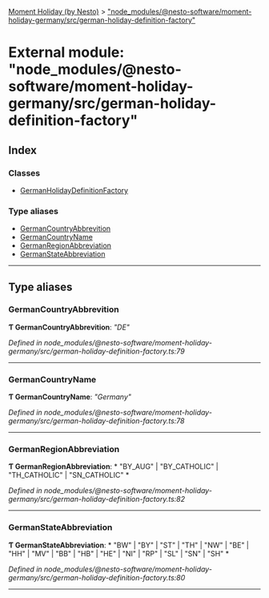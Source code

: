 [Moment Holiday (by Nesto)](../README.md) > ["node_modules/@nesto-software/moment-holiday-germany/src/german-holiday-definition-factory"](../modules/_node_modules__nesto_software_moment_holiday_germany_src_german_holiday_definition_factory_.md)

# External module: "node_modules/@nesto-software/moment-holiday-germany/src/german-holiday-definition-factory"

## Index

### Classes

* [GermanHolidayDefinitionFactory](../classes/_node_modules__nesto_software_moment_holiday_germany_src_german_holiday_definition_factory_.germanholidaydefinitionfactory.md)

### Type aliases

* [GermanCountryAbbrevition](_node_modules__nesto_software_moment_holiday_germany_src_german_holiday_definition_factory_.md#germancountryabbrevition)
* [GermanCountryName](_node_modules__nesto_software_moment_holiday_germany_src_german_holiday_definition_factory_.md#germancountryname)
* [GermanRegionAbbreviation](_node_modules__nesto_software_moment_holiday_germany_src_german_holiday_definition_factory_.md#germanregionabbreviation)
* [GermanStateAbbreviation](_node_modules__nesto_software_moment_holiday_germany_src_german_holiday_definition_factory_.md#germanstateabbreviation)

---

## Type aliases

<a id="germancountryabbrevition"></a>

###  GermanCountryAbbrevition

**Ƭ GermanCountryAbbrevition**: *"DE"*

*Defined in node_modules/@nesto-software/moment-holiday-germany/src/german-holiday-definition-factory.ts:79*

___
<a id="germancountryname"></a>

###  GermanCountryName

**Ƭ GermanCountryName**: *"Germany"*

*Defined in node_modules/@nesto-software/moment-holiday-germany/src/german-holiday-definition-factory.ts:78*

___
<a id="germanregionabbreviation"></a>

###  GermanRegionAbbreviation

**Ƭ GermanRegionAbbreviation**: * "BY_AUG" &#124; "BY_CATHOLIC" &#124; "TH_CATHOLIC" &#124; "SN_CATHOLIC"
*

*Defined in node_modules/@nesto-software/moment-holiday-germany/src/german-holiday-definition-factory.ts:82*

___
<a id="germanstateabbreviation"></a>

###  GermanStateAbbreviation

**Ƭ GermanStateAbbreviation**: * "BW" &#124; "BY" &#124; "ST" &#124; "TH" &#124; "NW" &#124; "BE" &#124; "HH" &#124; "MV" &#124; "BB" &#124; "HB" &#124; "HE" &#124; "NI" &#124; "RP" &#124; "SL" &#124; "SN" &#124; "SH"
*

*Defined in node_modules/@nesto-software/moment-holiday-germany/src/german-holiday-definition-factory.ts:80*

___

